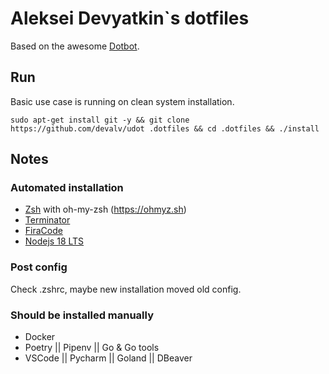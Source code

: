 # Aleksei Devyatkin`s dotfiles

Based on the awesome [Dotbot](https://github.com/anishathalye/dotbot).

## Run

Basic use case is running on clean system installation.

```shell
sudo apt-get install git -y && git clone https://github.com/devalv/udot .dotfiles && cd .dotfiles && ./install
```

## Notes

### Automated installation

* [Zsh](https://www.zsh.org) with oh-my-zsh (https://ohmyz.sh)
* [Terminator](https://terminator-gtk3.readthedocs.io/en/latest/)
* [FiraCode](https://github.com/tonsky/FiraCode)
* [Nodejs 18 LTS](https://nodejs.org/)

### Post config
Check .zshrc, maybe new installation moved old config.

### Should be installed manually

* Docker
* Poetry || Pipenv || Go & Go tools
* VSCode || Pycharm || Goland || DBeaver
